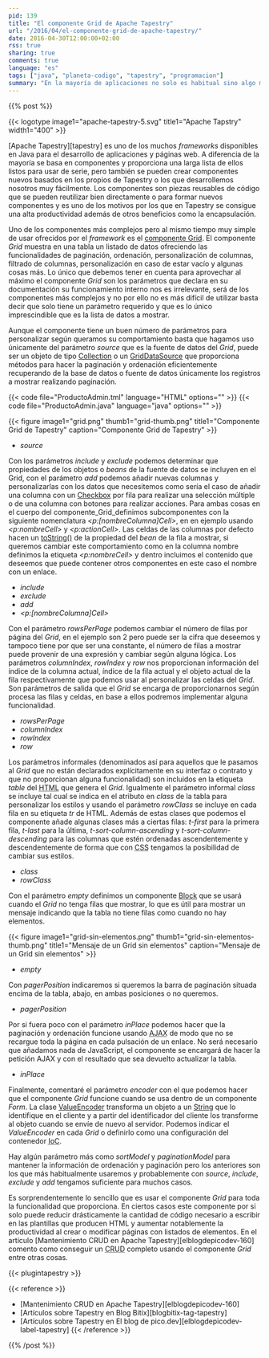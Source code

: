 ```yaml
---
pid: 139
title: "El componente Grid de Apache Tapestry"
url: "/2016/04/el-componente-grid-de-apache-tapestry/"
date: 2016-04-30T12:00:00+02:00
rss: true
sharing: true
comments: true
language: "es"
tags: ["java", "planeta-codigo", "tapestry", "programacion"]
summary: "En la mayoría de aplicaciones no solo es habitual sino algo muy usado el mostrar listados de elementos de forma tabular con paginación y columnas ordenables. En estos listados el complejo componente internamente _Grid_ de Apache Tapestry pero a la vez muy sencillo de usar puede marcar una diferencia significativa en el número de líneas de código necesarias a escribir, la flexibilidad, funcionalidad ofrecida, la productividad al hacer la implementación o modificarla comparándolo con lo necesario en otros _frameworks_ web en los que no hay nada comparable de serie."
---
```


{{% post %}}

{{< logotype image1="apache-tapestry-5.svg" title1="Apache Tapstry" width1="400" >}}

[Apache Tapestry][tapestry] es uno de los muchos _frameworks_ disponibles en Java para el desarrollo de aplicaciones y páginas web. A diferencia de la mayoría se basa en componentes y proporciona una larga lista de ellos listos para usar de serie, pero también se pueden crear componentes nuevos basados en los propios de Tapestry o los que desarrollemos nosotros muy fácilmente. Los componentes son piezas reusables de código que se pueden reutilizar bien directamente o para formar nuevos componentes y es uno de los motivos por los que en Tapestry se consigue una alta productividad además de otros beneficios como la encapsulación.

Uno de los componentes más complejos pero al mismo tiempo muy simple de usar ofrecidos por el _framework_ es el [componente Grid](http://tapestry.apache.org/current/apidocs/org/apache/tapestry5/corelib/components/Grid.html). El componente _Grid_ muestra en una tabla un listado de datos ofreciendo las funcionalidades de paginación, ordenación, personalización de columnas, filtrado de columnas, personalización en caso de estar vacío y algunas cosas más. Lo único que debemos tener en cuenta para aprovechar al máximo el componente _Grid_ son los parámetros que declara en su documentación su funcionamiento interno nos es irrelevante, será de los componentes más complejos y no por ello no es más difícil de utilizar basta decir que solo tiene un parámetro requerido y que es lo único imprescindible que es la lista de datos a mostrar.

Aunque el componente tiene un buen número de parámetros para personalizar según queramos su comportamiento basta que hagamos uso únicamente del parámetro _source_ que es la fuente de datos del _Grid_, puede ser un objeto de tipo [Collection](https://docs.oracle.com/javase/8/docs/api/java/util/Collection.html) o un [GridDataSource](http://tapestry.apache.org/current/apidocs/org/apache/tapestry5/grid/GridDataSource.html) que proporciona métodos para hacer la paginación y ordenación eficientemente recuperando de la base de datos o fuente de datos únicamente los registros a mostrar realizando paginación.

{{< code file="ProductoAdmin.tml" language="HTML" options="" >}}
{{< code file="ProductoAdmin.java" language="java" options="" >}}

{{< figure
    image1="grid.png" thumb1="grid-thumb.png" title1="Componente Grid de Tapestry"
    caption="Componente Grid de Tapestry" >}}

* _source_

Con los parámetros _include_ y _exclude_ podemos determinar que propiedades de los objetos o _beans_ de la fuente de datos se incluyen en el Grid, con el parámetro _add_ podemos añadir nuevas columnas y personalizarlas con los datos que necesitemos como sería el caso de añadir una columna con un [Checkbox](http://tapestry.apache.org/current/apidocs/org/apache/tapestry5/corelib/components/Checkbox.html) por fila para realizar una selección múltiple o de una columna con botones para realizar acciones. Para ambas cosas en el cuerpo del componente_Grid_definimos subcomponentes con la siguiente nomenclatura _\<p:[nombreColumna]Cell\>_, en en ejemplo usando _\<p:nombreCell\>_ y _\<p:actionCell\>_. Las celdas de las columnas por defecto hacen un [toString()](https://docs.oracle.com/javase/8/docs/api/java/lang/Object.html#toString--) de la propiedad del _bean_ de la fila a mostrar, si queremos cambiar este comportamiento como en la columna nombre definimos la etiqueta _\<p:nombreCell\>_ y dentro incluimos el contenido que deseemos que puede contener otros componentes en este caso el nombre con un enlace.

* _include_
* _exclude_
* _add_
* _\<p:[nombreColumna]Cell\>_

Con el parámetro _rowsPerPage_ podemos cambiar el número de filas por página del _Grid_, en el ejemplo son 2 pero puede ser la cifra que deseemos y tampoco tiene por que ser una constante, el número de filas a mostrar puede provenir de una expresión y cambiar según alguna lógica. Los parámetros _columnIndex_, _rowIndex_ y _row_ nos proporcionan información del índice de la columna actual, índice de la fila actual y el objeto actual de la fila respectivamente que podemos usar al personalizar las celdas del _Grid_. Son parámetros de salida que el _Grid_ se encarga de proporcionarnos según procesa las filas y celdas, en base a ellos podremos implementar alguna funcionalidad.

* _rowsPerPage_
* _columnIndex_
* _rowIndex_
* _row_

Los parámetros informales (denominados así para aquellos que le pasamos al _Grid_ que no están declarados explícitamente en su interfaz o contrato y que no proporcionan alguna funcionalidad) son incluidos en la etiqueta _table_ del <abbr title="HyperText Markup Language">HTML</abbr> que genera el _Grid_. Igualmente el parámetro informal _class_ se incluye tal cual se indica en el atributo en _class_ de la tabla para personalizar los estilos y usando el parámetro _rowClass_ se incluye en cada fila en su etiqueta _tr_ de HTML. Además de estas clases que podemos el componente añade algunas clases más a ciertas filas: _t-first_ para la primera fila, _t-last_ para la última, _t-sort-column-ascending_ y _t-sort-column-descending_ para las columnas que estén ordenadas ascendentemente y descendentemente de forma que con <abbr title="">CSS</abbr> tengamos la posibilidad de cambiar sus estilos.

* _class_
* _rowClass_

Con el parámetro _empty_ definimos un componente [Block](http://tapestry.apache.org/current/apidocs/org/apache/tapestry5/Block.html) que se usará cuando el _Grid_ no tenga filas que mostrar, lo que es útil para mostrar un mensaje indicando que la tabla no tiene filas como cuando no hay elementos.

{{< figure
    image1="grid-sin-elementos.png" thumb1="grid-sin-elementos-thumb.png" title1="Mensaje de un Grid sin elementos"
    caption="Mensaje de un Grid sin elementos" >}}

* _empty_

Con _pagerPosition_ indicaremos si queremos la barra de paginación situada encima de la tabla, abajo, en ambas posiciones o no queremos.

* _pagerPosition_

Por si fuera poco con el parámetro _inPlace_ podemos hacer que la paginación y ordenación funcione usando <abbr title="Asynchronous JavaScript And XML">AJAX</abbr> de modo que no se recargue toda la página en cada pulsación de un enlace. No será necesario que añadamos nada de JavaScript, el componente se encargará de hacer la petición AJAX y con el resultado que sea devuelto actualizar la tabla.

* _inPlace_

Finalmente, comentaré el parámetro _encoder_ con el que podemos hacer que el componente _Grid_ funcione cuando se usa dentro de un componente _Form_. La clase [ValueEncoder](http://tapestry.apache.org/current/apidocs/org/apache/tapestry5/ValueEncoder.html) transforma un objeto a un [String](https://docs.oracle.com/javase/8/docs/api/java/lang/String.html) que lo identifique en el cliente y a partir del identificador del cliente los transforme al objeto cuando se envíe de nuevo al servidor. Podemos indicar el _ValueEncoder_ en cada _Grid_ o definirlo como una configuración del contenedor <abbr title="Inversion of Control">IoC</abbr>.

Hay algún parámetro más como _sortModel_ y _paginationModel_ para mantener la información de ordenación y paginación pero los anteriores son los que más habitualmente usaremos y probablemente con _source_, _include_, _exclude_ y _add_ tengamos suficiente para muchos casos.

Es sorprendentemente lo sencillo que es usar el componente _Grid_ para toda la funcionalidad que proporciona. En ciertos casos este componente por si solo puede reducir drásticamente la cantidad de código necesario a escribir en las plantillas que producen HTML y aumentar notablemente la productividad al crear o modificar páginas con listados de elementos. En el artículo [Mantenimiento CRUD en Apache Tapestry][elblogdepicodev-160] comento como conseguir un <abbr title="Create, Read, Update and Delete">CRUD</abbr> completo usando el componente _Grid_ entre otras cosas.

{{< plugintapestry >}}

{{< reference >}}
* [Mantenimiento CRUD en Apache Tapestry][elblogdepicodev-160]
* [Artículos sobre Tapestry en Blog Bitix][blogbitix-tag-tapestry]
* [Artículos sobre Tapestry en El blog de pico.dev][elblogdepicodev-label-tapestry]
{{< /reference >}}

{{% /post %}}
